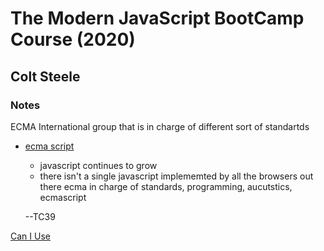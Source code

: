 # The Modern JavaScript BootCamp Course (2020)
## **Colt Steele**

### **Notes**

ECMA
International group that is in charge of different sort of standartds
- [ecma script](https://www.ecma-international.org/publications/standards/Ecma-262.htm)

    * javascript continues to grow
    * there isn't a single javascript 
    implememted by all the browsers out there
    ecma in charge of standards, programming, aucutstics, ecmascript

    --TC39


[Can I Use](https://caniuse.com/#comparison)






